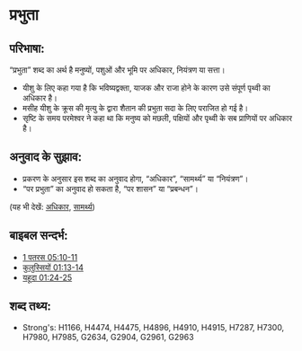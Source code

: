 # प्रभुता #

## परिभाषा: ##

“प्रभुता” शब्द का अर्थ है मनुष्यों, पशुओं और भूमि पर अधिकार, नियंत्रण या सत्ता।

* यीशु के लिए कहा गया है कि भविष्यद्वक्ता, याजक और राजा होने के कारण उसे संपूर्ण पृथ्वी का अधिकार है।
* मसीह यीशु के क्रूस की मृत्यु के द्वारा शैतान की प्रभुता सदा के लिए पराजित हो गई है।
* सृष्टि के समय परमेश्वर ने कहा था कि मनुष्य को मछली, पक्षियों और पृथ्वी के सब प्राणियों पर अधिकार है।

## अनुवाद के सुझाव: ##

* प्रकरण के अनुसार इस शब्द का अनुवाद होगा, “अधिकार”, “सामर्थ्य” या “नियंत्रण”।
* “पर प्रभुता” का अनुवाद हो सकता है, “पर शासन” या “प्रबन्धन”।

(यह भी देखें: [अधिकार](../kt/authority.md), [सामर्थ्य](../kt/power.md))

## बाइबल सन्दर्भ: ##

* [1 पतरस 05:10-11](rc://en/tn/help/1pe/05/10)
* [कुलुस्सियों 01:13-14](rc://en/tn/help/col/01/13)
* [यहूदा 01:24-25](rc://en/tn/help/jud/01/24)

## शब्द तथ्य: ##

* Strong's: H1166, H4474, H4475, H4896, H4910, H4915, H7287, H7300, H7980, H7985, G2634, G2904, G2961, G2963
